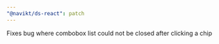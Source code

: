```yaml
---
"@navikt/ds-react": patch
---
```


Fixes bug where combobox list could not be closed after clicking a chip
